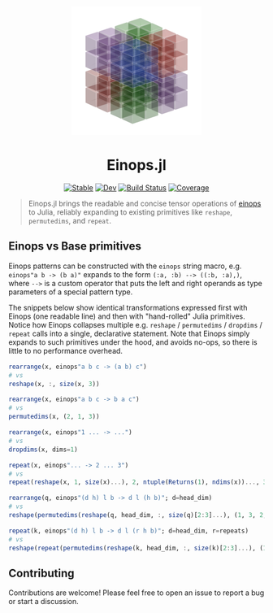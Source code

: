 <p align="center">
  <picture>
    <source media="(prefers-color-scheme: dark)" srcset="./docs/src/assets/logo-dark.png">
    <source media="(prefers-color-scheme: light)" srcset="./docs/src/assets/logo.png">
    <img src="./docs/src/assets/logo.png" width="256" alt="Logo" />
  </picture>
</p>

<h1 align="center">Einops.jl</h1>

<div align="center">

[![Stable](https://img.shields.io/badge/docs-stable-blue.svg)](https://MurrellGroup.github.io/Einops.jl/stable/)
[![Dev](https://img.shields.io/badge/docs-dev-blue.svg)](https://MurrellGroup.github.io/Einops.jl/dev/)
[![Build Status](https://github.com/MurrellGroup/Einops.jl/actions/workflows/CI.yml/badge.svg?branch=main)](https://github.com/MurrellGroup/Einops.jl/actions/workflows/CI.yml?query=branch%3Amain)
[![Coverage](https://codecov.io/gh/MurrellGroup/Einops.jl/branch/main/graph/badge.svg)](https://codecov.io/gh/MurrellGroup/Einops.jl)

</div>

> Einops.jl brings the readable and concise tensor operations of [einops](https://einops.rocks) to Julia, reliably expanding to existing primitives like `reshape`, `permutedims`, and `repeat`.

## Einops vs Base primitives

Einops patterns can be constructed with the `einops` string macro, e.g. `einops"a b -> (b a)"` expands to the form `(:a, :b) --> ((:b, :a),)`, where `-->` is a custom operator that puts the left and right operands as type parameters of a special pattern type.

The snippets below show identical transformations expressed first with Einops (one readable line) and then with "hand-rolled" Julia primitives. Notice how Einops collapses multiple e.g. `reshape` / `permutedims` / `dropdims` / `repeat` calls into a single, declarative statement. Note that Einops simply expands to such primitives under the hood, and avoids no-ops, so there is little to no performance overhead.

```julia
rearrange(x, einops"a b c -> (a b) c")
# vs
reshape(x, :, size(x, 3))
```

```julia
rearrange(x, einops"a b c -> b a c")
# vs
permutedims(x, (2, 1, 3))
```

```julia
rearrange(x, einops"1 ... -> ...")
# vs
dropdims(x, dims=1)
```

```julia
repeat(x, einops"... -> 2 ... 3")
# vs
repeat(reshape(x, 1, size(x)...), 2, ntuple(Returns(1), ndims(x))..., 3)
```

```julia
rearrange(q, einops"(d h) l b -> d l (h b)"; d=head_dim)
# vs
reshape(permutedims(reshape(q, head_dim, :, size(q)[2:3]...), (1, 3, 2, 4)), head_dim, size(q, 2), :)
```

```julia
repeat(k, einops"(d h) l b -> d l (r h b)"; d=head_dim, r=repeats)
# vs
reshape(repeat(permutedims(reshape(k, head_dim, :, size(k)[2:3]...), (1, 3, 2, 4)), inner=(1, 1, repeats, 1)), head_dim, size(k, 2), :)
```

## Contributing

Contributions are welcome! Please feel free to open an issue to report a bug or start a discussion.

